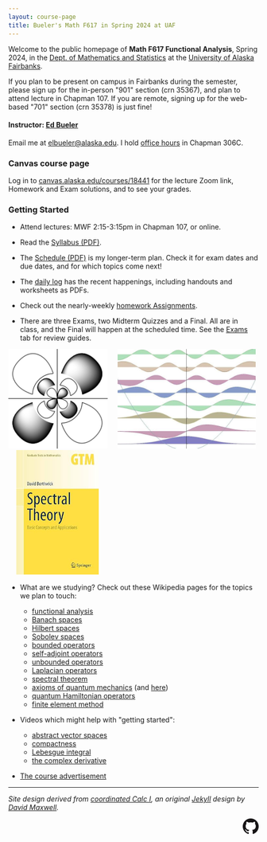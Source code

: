 ```yaml
---
layout: course-page
title: Bueler's Math F617 in Spring 2024 at UAF
---
```


Welcome to the public homepage of **Math F617 Functional Analysis**, Spring 2024, in the [Dept. of Mathematics and Statistics](http://www.uaf.edu/dms/) at the [University of Alaska Fairbanks](http://www.uaf.edu/).

If you plan to be present on campus in Fairbanks during the semester, please sign up for the in-person "901" section (crn 35367), and plan to attend lecture in Chapman 107.  If you are remote, signing up for the web-based "701" section (crn 35378) is just fine!

#### Instructor:  [Ed Bueler](http://bueler.github.io/)

Email me at [elbueler@alaska.edu](mailto:elbueler@alaska.edu).  I hold [office hours](http://bueler.github.io/OffHrs.htm) in Chapman 306C.

### Canvas course page

Log in to [canvas.alaska.edu/courses/18441](https://canvas.alaska.edu/courses/18441) for the lecture Zoom link, Homework and Exam solutions, and to see your grades.

### Getting Started

* Attend lectures: MWF 2:15-3:15pm in Chapman 107, or online.

* Read the [Syllabus (PDF)](assets/general/S24/syllabus.pdf).

* The [Schedule (PDF)](assets/general/S24/schedule.pdf) is my longer-term plan.  Check it for exam dates and due dates, and for which topics come next!

* The [daily log](daily) has the recent happenings, including handouts and worksheets as PDFs.

* Check out the nearly-weekly [homework Assignments](homework).

* There are three Exams, two Midterm Quizzes and a Final.  All are in class, and the Final will happen at the scheduled time.  See the [Exams](exams) tab for review guides.

[<img src="assets/images/boundstates.png" height="200">](https://en.wikipedia.org/wiki/Unbounded_operator "bound states") &nbsp; &nbsp; [<img src="assets/images/harmonic.jpg" height="200">](https://en.wikipedia.org/wiki/Hamiltonian_(quantum_mechanics) "Hamiltonian operator eigenfunctions") &nbsp; &nbsp; [<img src="assets/images/borthwick.jpg" height="250">](https://link.springer.com/book/10.1007/978-3-030-38002-1 "the textbook")

* What are we studying?  Check out these Wikipedia pages for the topics we plan to touch:

    * [functional analysis](https://en.wikipedia.org/wiki/Functional_analysis)
    * [Banach spaces](https://en.wikipedia.org/wiki/Banach_space)
    * [Hilbert spaces](https://en.wikipedia.org/wiki/Hilbert_space)
    * [Sobolev spaces](https://en.wikipedia.org/wiki/Sobolev_space)
    * [bounded operators](https://en.wikipedia.org/wiki/Bounded_operator)
    * [self-adjoint operators](https://en.wikipedia.org/wiki/Self-adjoint_operator)
    * [unbounded operators](https://en.wikipedia.org/wiki/Unbounded_operator)
    * [Laplacian operators](https://en.wikipedia.org/wiki/Laplace_operator)
    * [spectral theorem](https://en.wikipedia.org/wiki/Spectral_theorem)
    * [axioms of quantum mechanics](https://en.wikipedia.org/wiki/Dirac%E2%80%93von_Neumann_axioms) (and [here](https://en.wikipedia.org/wiki/Mathematical_formulation_of_quantum_mechanics))
    * [quantum Hamiltonian operators](https://en.wikipedia.org/wiki/Hamiltonian_(quantum_mechanics))
    * [finite element method](https://en.wikipedia.org/wiki/Finite_element_method)

* Videos which might help with "getting started":
    * [abstract vector spaces](https://www.youtube.com/watch?v=TgKwz5Ikpc8)
    * [compactness](https://www.youtube.com/watch?v=td7Nz9ATyWY)
    * [Lebesgue integral](https://www.youtube.com/watch?v=LDNDTOVnKJk)
    * [the complex derivative](https://www.youtube.com/watch?v=0CHZMY02Dhk)

* [The course advertisement](assets/general/S24/advert.pdf)

---
_Site design derived from [coordinated Calc I](https://uaf-math251.github.io/), an original [Jekyll](https://jekyllrb.com/) design by [David Maxwell](https://damaxwell.github.io/)._

[<img src="assets/images/GitHub-Mark-32px.png" align="right">](https://github.com/bueler/fa "github repository for this site")
